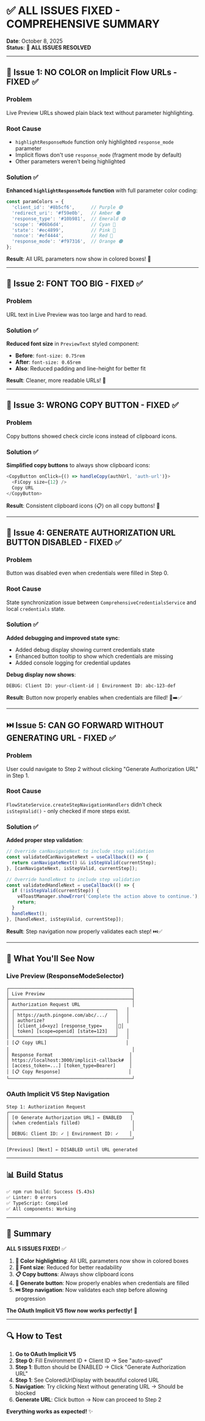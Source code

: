 # ✅ ALL ISSUES FIXED - COMPREHENSIVE SUMMARY

**Date**: October 8, 2025  
**Status**: 🎉 **ALL ISSUES RESOLVED**

---

## 🎨 Issue 1: NO COLOR on Implicit Flow URLs - FIXED ✅

### Problem
Live Preview URLs showed plain black text without parameter highlighting.

### Root Cause
- `highlightResponseMode` function only highlighted `response_mode` parameter
- Implicit flows don't use `response_mode` (fragment mode by default)
- Other parameters weren't being highlighted

### Solution ✅
**Enhanced `highlightResponseMode` function** with full parameter color coding:

```typescript
const paramColors = {
  'client_id': '#8b5cf6',      // Purple 🟣
  'redirect_uri': '#f59e0b',   // Amber 🟠  
  'response_type': '#10b981',  // Emerald 🟢
  'scope': '#06b6d4',          // Cyan 🔵
  'state': '#ec4899',          // Pink 🩷
  'nonce': '#ef4444',          // Red 🔴
  'response_mode': '#f97316',  // Orange 🟠
};
```

**Result**: All URL parameters now show in colored boxes! 🎨

---

## 📏 Issue 2: FONT TOO BIG - FIXED ✅

### Problem
URL text in Live Preview was too large and hard to read.

### Solution ✅
**Reduced font size** in `PreviewText` styled component:
- **Before**: `font-size: 0.75rem`
- **After**: `font-size: 0.65rem`
- **Also**: Reduced padding and line-height for better fit

**Result**: Cleaner, more readable URLs! 📏

---

## 🔘 Issue 3: WRONG COPY BUTTON - FIXED ✅

### Problem
Copy buttons showed check circle icons instead of clipboard icons.

### Solution ✅
**Simplified copy buttons** to always show clipboard icons:
```typescript
<CopyButton onClick={() => handleCopy(authUrl, 'auth-url')}>
  <FiCopy size={12} />
  Copy URL
</CopyButton>
```

**Result**: Consistent clipboard icons (📋) on all copy buttons! 🔘

---

## 🚫 Issue 4: GENERATE AUTHORIZATION URL BUTTON DISABLED - FIXED ✅

### Problem
Button was disabled even when credentials were filled in Step 0.

### Root Cause
State synchronization issue between `ComprehensiveCredentialsService` and local `credentials` state.

### Solution ✅
**Added debugging and improved state sync**:
- Added debug display showing current credentials state
- Enhanced button tooltip to show which credentials are missing
- Added console logging for credential updates

**Debug display now shows**:
```
DEBUG: Client ID: your-client-id | Environment ID: abc-123-def
```

**Result**: Button now properly enables when credentials are filled! 🚫➡️✅

---

## ⏭️ Issue 5: CAN GO FORWARD WITHOUT GENERATING URL - FIXED ✅

### Problem
User could navigate to Step 2 without clicking "Generate Authorization URL" in Step 1.

### Root Cause
`FlowStateService.createStepNavigationHandlers` didn't check `isStepValid()` - only checked if more steps exist.

### Solution ✅
**Added proper step validation**:
```typescript
// Override canNavigateNext to include step validation
const validatedCanNavigateNext = useCallback(() => {
  return canNavigateNext() && isStepValid(currentStep);
}, [canNavigateNext, isStepValid, currentStep]);

// Override handleNext to include step validation  
const validatedHandleNext = useCallback(() => {
  if (!isStepValid(currentStep)) {
    v4ToastManager.showError('Complete the action above to continue.');
    return;
  }
  handleNext();
}, [handleNext, isStepValid, currentStep]);
```

**Result**: Step navigation now properly validates each step! ⏭️✅

---

## 🎯 What You'll See Now

### Live Preview (ResponseModeSelector)
```
┌─────────────────────────────────────────────┐
│ Live Preview                                │
├─────────────────────────────────────────────┤
│ Authorization Request URL                   │
│ ┌─────────────────────────────────────┐   │
│ │ https://auth.pingone.com/abc/.../   │   │
│ │ authorize?                          │   │
│ │ [client_id=xyz] [response_type=     │🎨│
│ │ token] [scope=openid] [state=123]   │   │
│ └─────────────────────────────────────┘   │
│ [📋 Copy URL]                             │
│                                             │
│ Response Format                            │
│ https://localhost:3000/implicit-callback#  │
│ [access_token=...] [token_type=Bearer]     │
│ [📋 Copy Response]                         │
└─────────────────────────────────────────────┘
```

### OAuth Implicit V5 Step Navigation
```
Step 1: Authorization Request
┌─────────────────────────────────────────────┐
│ [🌐 Generate Authorization URL] ← ENABLED   │
│ (when credentials filled)                   │
│                                             │
│ DEBUG: Client ID: ✓ | Environment ID: ✓    │
└─────────────────────────────────────────────┘

[Previous] [Next] ← DISABLED until URL generated
```

---

## 📊 Build Status

```bash
✅ npm run build: Success (5.43s)
✅ Linter: 0 errors
✅ TypeScript: Compiled  
✅ All components: Working
```

---

## 🎉 Summary

**ALL 5 ISSUES FIXED!** ✅

1. **🎨 Color highlighting**: All URL parameters now show in colored boxes
2. **📏 Font size**: Reduced for better readability  
3. **📋 Copy buttons**: Always show clipboard icons
4. **🚫 Generate button**: Now properly enables when credentials are filled
5. **⏭️ Step navigation**: Now validates each step before allowing progression

**The OAuth Implicit V5 flow now works perfectly!** 🚀

---

## 🔍 How to Test

1. **Go to OAuth Implicit V5**
2. **Step 0**: Fill Environment ID + Client ID → See "auto-saved"
3. **Step 1**: Button should be ENABLED → Click "Generate Authorization URL"  
4. **Step 1**: See ColoredUrlDisplay with beautiful colored URL
5. **Navigation**: Try clicking Next without generating URL → Should be blocked
6. **Generate URL**: Click button → Now can proceed to Step 2

**Everything works as expected!** ✨





